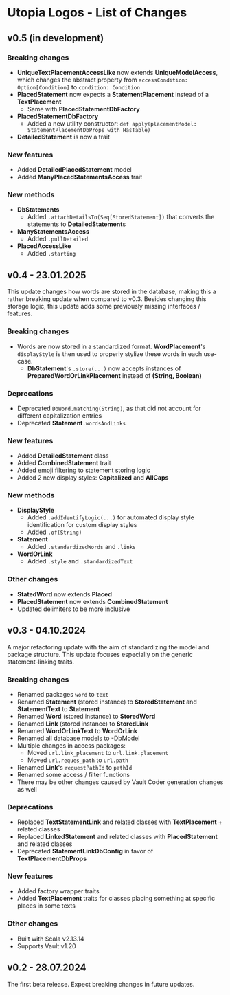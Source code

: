 # Utopia Logos - List of Changes

## v0.5 (in development)
### Breaking changes
- **UniqueTextPlacementAccessLike** now extends **UniqueModelAccess**, which changes the abstract property from 
  `accessCondition: Option[Condition]` to `condition: Condition`
- **PlacedStatement** now expects a **StatementPlacement** instead of a **TextPlacement**
  - Same with **PlacedStatementDbFactory**
- **PlacedStatementDbFactory**
  - Added a new utility constructor: `def apply(placementModel: StatementPlacementDbProps with HasTable)`
- **DetailedStatement** is now a trait
### New features
- Added **DetailedPlacedStatement** model
- Added **ManyPlacedStatementsAccess** trait
### New methods
- **DbStatements**
  - Added `.attachDetailsTo(Seq[StoredStatement])` that converts the statements to **DetailedStatement**s
- **ManyStatementsAccess**
  - Added `.pullDetailed`
- **PlacedAccessLike**
  - Added `.starting`

## v0.4 - 23.01.2025
This update changes how words are stored in the database, making this a rather breaking update when compared to v0.3. 
Besides changing this storage logic, this update adds some previously missing interfaces / features.
### Breaking changes
- Words are now stored in a standardized format. 
  **WordPlacement**'s `displayStyle` is then used to properly stylize these words in each use-case.
  - **DbStatement**'s `.store(...)` now accepts instances of **PreparedWordOrLinkPlacement** instead of 
    **(String, Boolean)**
### Deprecations
- Deprecated `DbWord.matching(String)`, as that did not account for different capitalization entries
- Deprecated **Statement**`.wordsAndLinks`
### New features
- Added **DetailedStatement** class
- Added **CombinedStatement** trait
- Added emoji filtering to statement storing logic
- Added 2 new display styles: **Capitalized** and **AllCaps**
### New methods
- **DisplayStyle**
  - Added `.addIdentifyLogic(...)` for automated display style identification for custom display styles
  - Added `.of(String)`
- **Statement**
  - Added `.standardizedWords` and `.links`
- **WordOrLink**
  - Added `.style` and `.standardizedText`
### Other changes
- **StatedWord** now extends **Placed**
- **PlacedStatement** now extends **CombinedStatement**
- Updated delimiters to be more inclusive 

## v0.3 - 04.10.2024
A major refactoring update with the aim of standardizing the model and package structure. 
This update focuses especially on the generic statement-linking traits.
### Breaking changes
- Renamed packages `word` to `text`
- Renamed **Statement** (stored instance) to **StoredStatement** and **StatementText** to **Statement**
- Renamed **Word** (stored instance) to **StoredWord**
- Renamed **Link** (stored instance) to **StoredLink**
- Renamed **WordOrLinkText** to **WordOrLink**
- Renamed all database models to -DbModel
- Multiple changes in access packages:
  - Moved `url.link_placement` to `url.link.placement`
  - Moved `url.reques_path` to `url.path`
- Renamed **Link**'s `requestPathId` to `pathId`
- Renamed some access / filter functions
- There may be other changes caused by Vault Coder generation changes as well
### Deprecations
- Replaced **TextStatementLink** and related classes with **TextPlacement** + related classes
- Replaced **LinkedStatement** and related classes with **PlacedStatement** and related classes
- Deprecated **StatementLinkDbConfig** in favor of **TextPlacementDbProps**
### New features
- Added factory wrapper traits
- Added **TextPlacement** traits for classes placing something at specific places in some texts
### Other changes
- Built with Scala v2.13.14
- Supports Vault v1.20

## v0.2 - 28.07.2024
The first beta release. Expect breaking changes in future updates.

